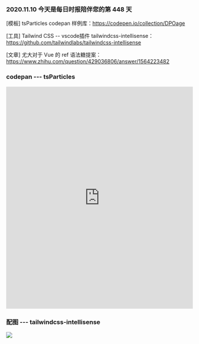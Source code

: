 ### 2020.11.10 今天是每日时报陪伴您的第 448 天

[模板] tsParticles codepan 样例库：<https://codepen.io/collection/DPOage>

[工具] Tailwind CSS -- vscode插件 tailwindcss-intellisense：<https://github.com/tailwindlabs/tailwindcss-intellisense>

[文章] 尤大对于 Vue 的 ref 语法糖提案：<https://www.zhihu.com/question/429036806/answer/1564223482>

### codepan --- tsParticles 

<iframe height="600" src="https://codepen.io/matteobruni/embed/PozyEee?height=600&amp;default-tab=result&amp;embed-version=2" scrolling="no" frameborder="no" allowtransparency="true" loading="lazy" style="width: 100%;">
</iframe>

### 配图 --- tailwindcss-intellisense

![](https://raw.githubusercontent.com/bradlc/vscode-tailwindcss/master/.github/banner-dark.png)